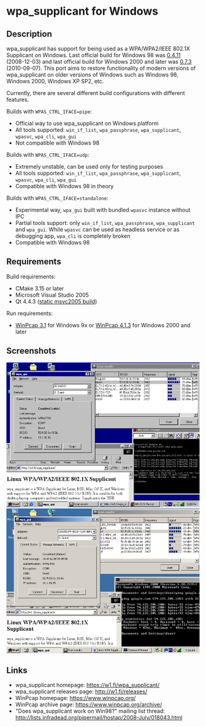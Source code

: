 # wpa_supplicant for Windows

## Description

wpa_supplicant has support for being used as a WPA/WPA2/IEEE 802.1X Supplicant on Windows. Last official build for Windows 98 was [0.4.11](http://w1.fi/releases/wpa_supplicant-windows-bin-0.4.11.zip) (2008-12-03) and last official build for Windows 2000 and later was [0.7.3](http://w1.fi/releases/wpa_supplicant-0.7.3.exe) (2010-09-07). This port aims to restore functionality of modern versions of wpa_supplicant on older versions of Windows such as Windows 98, Windows 2000, Windows XP SP2, etc.

Currently, there are several different build configurations with different features.

Builds with `WPAS_CTRL_IFACE=pipe`:
* Official way to use wpa_supplicant on Windows platform
* All tools supported: `win_if_list`, `wpa_passphrase`, `wpa_supplicant`, `wpasvc`, `wpa_cli`, `wpa_gui`
* Not compatible with Windows 98

Builds with `WPAS_CTRL_IFACE=udp`:
* Extremely unstable, can be used only for testing purposes
* All tools supported: `win_if_list`, `wpa_passphrase`, `wpa_supplicant`, `wpasvc`, `wpa_cli`, `wpa_gui`
* Compatible with Windows 98 in theory

Builds with `WPAS_CTRL_IFACE=standalone`:
* Experimental way, `wpa_gui` built with bundled `wpasvc` instance without IPC
* Partial tools support: only `win_if_list`, `wpa_passphrase`, `wpa_supplicant` and `wpa_gui`. While `wpasvc` can be used as headless service or as debugging app, `wpa_cli` is completely broken
* Compatible with Windows 98

## Requirements

Build requirements:
* CMake 3.15 or later
* Microsoft Visual Studio 2005
* Qt 4.4.3 ([static msvc2005 build](https://fami-net.no-ip.org/mirrors/qt/unofficial_builds/qt4.4.3-msvc2005-static/msvc2005_static_lite01.7z))

Run requirements:
* [WinPcap 3.1](https://www.winpcap.org/archive/3.1-WinPcap.exe) for Windows 9x or [WinPcap 4.1.3](https://www.winpcap.org/install/bin/WinPcap_4_1_3.exe) for Windows 2000 and later

## Screenshots
![Win98](img/win98.png)
![Win2k](img/win2k.png)

## Links
* wpa_supplicant homepage: <https://w1.fi/wpa_supplicant/>
* wpa_supplicant releases page: <http://w1.fi/releases/>
* WinPcap homepage: <https://www.winpcap.org/>
* WinPcap archive page: <https://www.winpcap.org/archive/>
* "Does wpa_supplicant work on Win98?" mailing list thread: <http://lists.infradead.org/pipermail/hostap/2008-July/018043.html>
